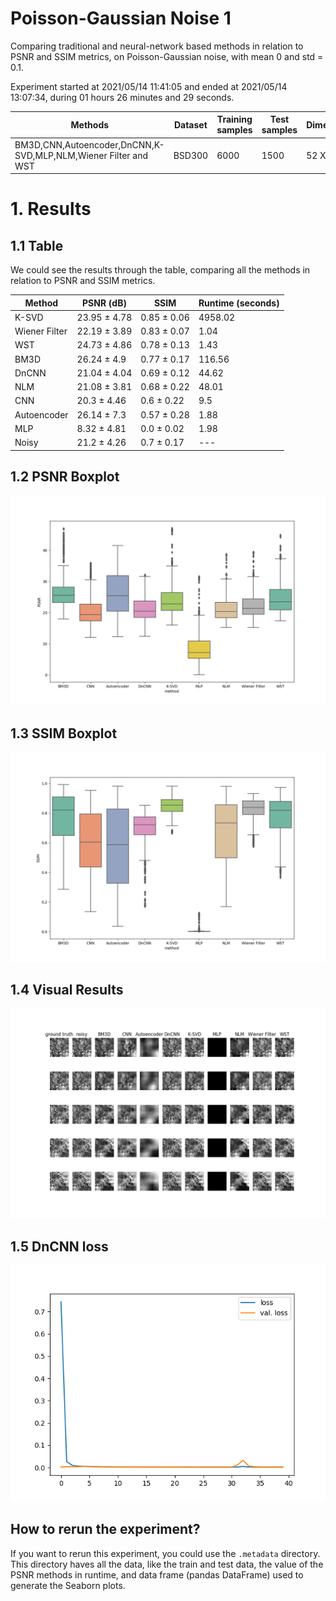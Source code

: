 # Poisson-Gaussian Noise 1

Comparing traditional and neural-network based methods in relation to PSNR and SSIM metrics, on Poisson-Gaussian noise, with mean 0 and std = 0.1.

Experiment started at 2021/05/14 11:41:05 and ended at 2021/05/14 13:07:34, during 01 hours 26 minutes and 29 seconds.


| Methods | Dataset | Training samples | Test samples | Dimension |
|---|---|---|---|---|
| BM3D,CNN,Autoencoder,DnCNN,K-SVD,MLP,NLM,Wiener Filter and WST | BSD300 | 6000 | 1500 | 52 X 52 |

# 1. Results

## 1.1 Table

We could see the results through the table, comparing all the methods in relation to PSNR and SSIM metrics.



| Method | PSNR (dB) | SSIM | Runtime (seconds) |
|---|---|---|---|
| K-SVD | 23.95 ± 4.78 | 0.85 ± 0.06 | 4958.02 |
| Wiener Filter | 22.19 ± 3.89 | 0.83 ± 0.07 | 1.04 |
| WST | 24.73 ± 4.86 | 0.78 ± 0.13 | 1.43 |
| BM3D | 26.24 ± 4.9 | 0.77 ± 0.17 | 116.56 |
| DnCNN | 21.04 ± 4.04 | 0.69 ± 0.12 | 44.62 |
| NLM | 21.08 ± 3.81 | 0.68 ± 0.22 | 48.01 |
| CNN | 20.3 ± 4.46 | 0.6 ± 0.22 | 9.5 |
| Autoencoder | 26.14 ± 7.3 | 0.57 ± 0.28 | 1.88 |
| MLP | 8.32 ± 4.81 | 0.0 ± 0.02 | 1.98 |
| Noisy | 21.2 ± 4.26 | 0.7 ± 0.17 | --- |

## 1.2 PSNR Boxplot

![PSNR boxplot](psnr_boxplot.png)

## 1.3 SSIM Boxplot

![SSIM boxplot](ssim_boxplot.png)


## 1.4 Visual Results

![Visual results](results.png)

## 1.5 DnCNN loss

![DnCNN loss](DnCNN_loss.png)

## How to rerun the experiment?

If you want to rerun this experiment, you could use the `.metadata` directory.
This directory haves all the data, like the train and test data, the value of the PSNR methods in runtime, and data frame (pandas DataFrame) used to generate the Seaborn plots.